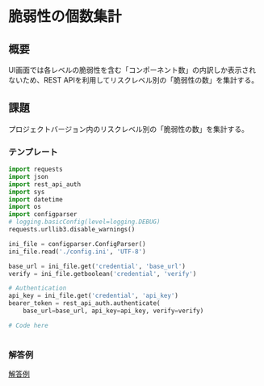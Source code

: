 # 脆弱性の個数集計
## 概要
UI画面では各レベルの脆弱性を含む「コンポーネント数」の内訳しか表示されないため、REST APIを利用してリスクレベル別の「脆弱性の数」を集計する。

## 課題
プロジェクトバージョン内のリスクレベル別の「脆弱性の数」を集計する。


### テンプレート

```count_vulnerabilities_in_bom.py
import requests
import json
import rest_api_auth
import sys
import datetime
import os
import configparser
# logging.basicConfig(level=logging.DEBUG)
requests.urllib3.disable_warnings()

ini_file = configparser.ConfigParser()
ini_file.read('./config.ini', 'UTF-8')

base_url = ini_file.get('credential', 'base_url')
verify = ini_file.getboolean('credential', 'verify')

# Authentication
api_key = ini_file.get('credential', 'api_key')
bearer_token = rest_api_auth.authenticate(
    base_url=base_url, api_key=api_key, verify=verify)

# Code here



```


### 解答例
[解答例](../count_vulnerabilities_in_bom.py)
